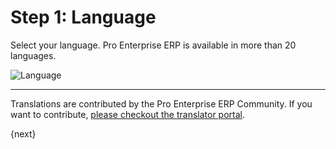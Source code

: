 <!-- add-breadcrumbs -->
# Step 1: Language

Select your language. Pro Enterprise ERP is available in more than 20 languages.

<img alt="Language" class="screenshot" src="/docs/assets/img/setup-wizard/step-1.png">

---

Translations are contributed by the Pro Enterprise ERP Community. If you want to contribute, [please checkout the translator portal](https://translate.enterprise.plus.co.zm).

{next}
